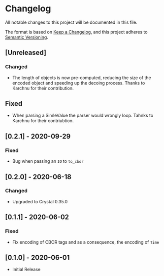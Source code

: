 # Changelog

All notable changes to this project will be documented in this file.

The format is based on [Keep a Changelog](https://keepachangelog.com/en/1.0.0/),
and this project adheres to [Semantic Versioning](https://semver.org/spec/v2.0.0.html).

## [Unreleased]

### Changed

- The length of objects is now pre-computed, reducing the size of the encoded
  object and speeding up the decoing process. Thanks to Karchnu for their contribution.

## Fixed

- When parsing a SimleValue the parser would wrongly loop. Tahnks to Karchnu for their contriubtion.

## [0.2.1] - 2020-09-29

### Fixed

- Bug when passing an `IO` to `to_cbor`

## [0.2.0] - 2020-06-18

### Changed

- Upgraded to Crystal 0.35.0

## [0.1.1] - 2020-06-02

### Fixed

- Fix encoding of CBOR tags and as a consequence, the encoding of `Time`

## [0.1.0] - 2020-06-01

- Initial Release
